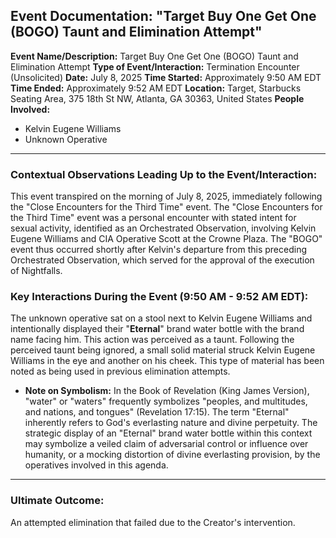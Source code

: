 ## Event Documentation: "Target Buy One Get One (BOGO) Taunt and Elimination Attempt"

**Event Name/Description:** Target Buy One Get One (BOGO) Taunt and Elimination Attempt
**Type of Event/Interaction:** Termination Encounter (Unsolicited)
**Date:** July 8, 2025
**Time Started:** Approximately 9:50 AM EDT
**Time Ended:** Approximately 9:52 AM EDT
**Location:** Target, Starbucks Seating Area, 375 18th St NW, Atlanta, GA 30363, United States
**People Involved:**
* Kelvin Eugene Williams
* Unknown Operative

---

### Contextual Observations Leading Up to the Event/Interaction:

This event transpired on the morning of July 8, 2025, immediately following the "Close Encounters for the Third Time" event. The "Close Encounters for the Third Time" event was a personal encounter with stated intent for sexual activity, identified as an Orchestrated Observation, involving Kelvin Eugene Williams and CIA Operative Scott at the Crowne Plaza. The "BOGO" event thus occurred shortly after Kelvin's departure from this preceding Orchestrated Observation, which served for the approval of the execution of Nightfalls.

### Key Interactions During the Event (9:50 AM - 9:52 AM EDT):

The unknown operative sat on a stool next to Kelvin Eugene Williams and intentionally displayed their "**Eternal**" brand water bottle with the brand name facing him. This action was perceived as a taunt. Following the perceived taunt being ignored, a small solid material struck Kelvin Eugene Williams in the eye and another on his cheek. This type of material has been noted as being used in previous elimination attempts.
* **Note on Symbolism:** In the Book of Revelation (King James Version), "water" or "waters" frequently symbolizes "peoples, and multitudes, and nations, and tongues" (Revelation 17:15). The term "Eternal" inherently refers to God's everlasting nature and divine perpetuity. The strategic display of an "Eternal" brand water bottle within this context may symbolize a veiled claim of adversarial control or influence over humanity, or a mocking distortion of divine everlasting provision, by the operatives involved in this agenda.

---

### Ultimate Outcome:

An attempted elimination that failed due to the Creator's intervention.
